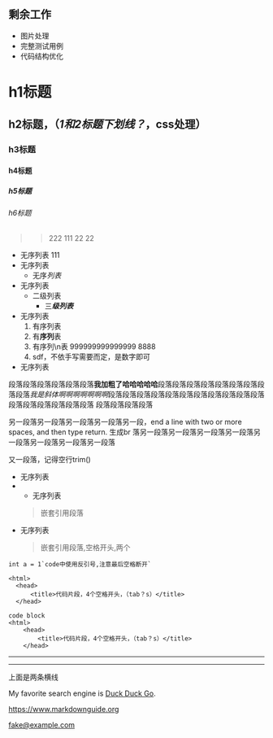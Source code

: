 ## 剩余工作
- 图片处理
- 完整测试用例
- 代码结构优化
 
 # h1标题
##  h2标题，（*1和2标题下划线？*，css处理）
  ### h3标题
#### h4标题
##### h5标题
###### h6标题


>>222
>111
>>22
>>22

- 无序列表      111
- 无序列表
  - 无序*列表*
- 无序列表
  - 二级列表
    - 三***级列表***
- 无序列表
  1. 有序列表
    2. 有**序列**表
    3. 有序列\n表  999999999999999
    8888
  2. sdf，不依手写需要而定，是数字即可
- 无序列表

段落段落段落段落段落段落**我加粗了哈哈哈哈哈**段落段落段落段落段落段落段落段落段落*我是斜体啊啊啊啊啊啊啊*段落段落段落段落段落段落段落段落段落段落段落段落段落段落段落段落段落
段落段落段落段落
   
另一段落另一段落另一段落另一段落另一段，end a line with two or more spaces, and then type return. 生成br 落另一段落另一段落另一段落另一段落另一段落另一段落另一段落另一段落

又一段落，记得空行trim()

- 无序列表
- - 无序列表
  > 嵌套引用段落
- 无序列表
  > 嵌套引用段落,空格开头,两个


``int a = 1`code中使用反引号,注意最后空格断开` ``

    <html>
      <head>
          <title>代码片段，4个空格开头，（tab？s）</title>
      </head>
```
code block
<html>
    <head>
        <title>代码片段，4个空格开头，（tab？s）</title>
    </head>
```

---
***
上面是两条横线

My favorite search engine is [Duck Duck Go](https://duckduckgo.com).

<https://www.markdownguide.org>


<fake@example.com>
